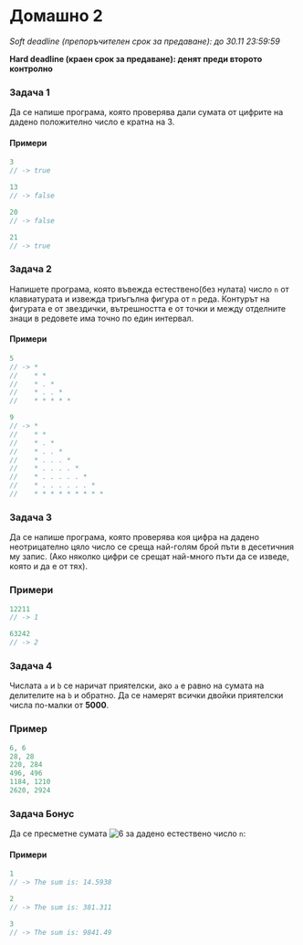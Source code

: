 Домашно 2
=========

*Soft deadline (препоръчителен срок за предаване): до 30.11 23:59:59*

**Hard deadline (краен срок за предаване): денят преди второто контролно**

### Задача 1 ###

Да се напише програма, която проверява дали сумата от цифрите на дадено положително число е кратна на 3.


#### Примери ####

```c++
3
// -> true

13
// -> false

20
// -> false

21
// -> true
```

### Задача 2 ###

Напишете програма, която въвежда естествено(без нулата) число ```n``` от клавиатурата и извежда триъгълна фигура от ```n``` реда. Контурът на фигурата е от звездички, вътрешността е от точки и между отделните знаци в редовете има точно по един интервал.

#### Примери ####

```c++
5
// -> *
//    * *
//    * . *
//    * . . *
//    * * * * *

9
// -> *
//    * *
//    * . *
//    * . . *
//    * . . . *
//    * . . . . *
//    * . . . . . *
//    * . . . . . . *
//    * * * * * * * * *
```

### Задача 3 ###

Да се напише програма, която проверява коя цифра на дадено неотрицателно цяло число се среща най-голям брой пъти в десетичния му запис. (Ако няколко цифри се срещат най-много пъти да се изведе, която и да е от тях).

### Примери ###

```c++
12211
// -> 1

63242
// -> 2
```

### Задача 4 ###

Числата ```a``` и ```b``` се наричат приятелски, ако ```a``` е равно на сумата на делителите на ```b``` и обратно. Да се намерят всички двойки приятелски числа по-малки от **5000**.

### Пример ###

```c++
6, 6
28, 28
220, 284
496, 496
1184, 1210
2620, 2924
```

### Задача Бонус ###

Да се пресметне сумата ![6](http://oi40.tinypic.com/2jb5vmx.jpg) за дадено естествено число ```n```:

#### Примери ####

```c++
1
// -> The sum is: 14.5938

2
// -> The sum is: 381.311

3
// -> The sum is: 9841.49
```



